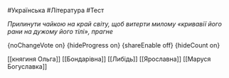#Українська #Література #Тест

*Прилинути чайкою на край світу, щоб витерти милому «кривавії його рани на дужому його тілі», прагне*

{noChangeVote on}
{hideProgress on}
{shareEnable off}
{hideCount on}

[[княгиня Ольга]]
[[Бондарівна]]
[[Либідь]]
[[Ярославна]]
[[Маруся Богуславка]]
